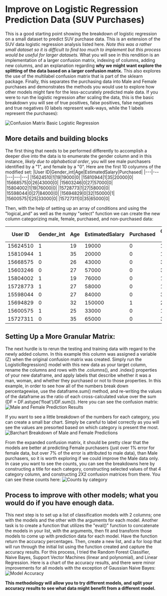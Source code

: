 # Improve on Logistic Regression Prediction Data (SUV Purchases)
This is a good starting point showing the breakdown of logistic regression on a small dataset to predict SUV purchase data. This is an extension of the SUV data logistic regression analysis listed here. *Note this was a rather small dataset so it is difficult to find too much to implement but this process would be useful for larger datasets.*
What you will see in this rendition is an implementation of a larger confusion matrix, indexing of columns, adding new columns, and an explanation regarding __why we might want explore the splitting of the data based on a larger confusion matrix.__ This also explores the use of the multilabel confusion matrix that is part of the sklearn package. Finally, this separates the purchasing data into Male and Female purchases and demonstrates the methods you would use to explore how other models might fare for the less-accurately predicted male data. If you were to run the logistic regression after scaling the data, this is the basic breakdown you will see of true positives, false positives, false negatives and true negatives (0 labels represent walk-ways, while the 1 labels represent the purchases):

![Confusion Matrix Basic Logistic Regression](https://github.com/AxisMeetsWorld/Small-Logisic-Regression-SUV-data/blob/main/SUV_Confusion_Orig.png)

## More details and building blocks
  The first thing that needs to be performed differently to accomplish a deeper dive into the data is to enumerate the gender column and in this instance, *likely due to alphabetical order*, you will see male purchasers identified by a "1", and female by a "0". Here are the first 10 colyumns of the modified set:
  |User ID|Gender_int|Age|EstimatedSalary|Purchased|
|---|---|---|---|---|
|15624510|1|19|19000|0|
|15810944|1|35|20000|0|
|15668575|0|26|43000|0|
|15603246|0|27|57000|0|
|15804002|1|19|76000|0|
|15728773|1|27|58000|0|
|15598044|0|27|84000|0|
|15694829|0|32|150000|1|
|15600575|1|25|33000|0|
|15727311|0|35|65000|0|

Then, with the help of setting up an array of conditions and using the "logical_and" as well as the numpy "select" function we can create the new column categorizing male, female, purchased, and non-purchased data:
  
|User ID|Gender_int|Age|EstimatedSalary|Purchased|Gender_purchase_even = Purchased|
|---|---|---|---|---|---|
|15624510|1|19|19000|0|1|
|15810944|1|35|20000|0|1|
|15668575|0|26|43000|0|3|
|15603246|0|27|57000|0|3|
|15804002|1|19|76000|0|1|
|15728773|1|27|58000|0|1|
|15598044|0|27|84000|0|3|
|15694829|0|32|150000|1|2|
|15600575|1|25|33000|0|1|
|15727311|0|35|65000|0|3|  

## Setting Up a More Granular Matrix:
  The next hurdle is to rerun the testing and training data with regard to the newly added column. In this example this column was assigned a variable (Z) when the original confusion matrix was created. Simply run the LogisticRegression() model with this new data as your target column, rename the columns and rows with the .columns(), and .index() properties of your new dataframe, and apply labels that describe whether it was a man, woman, and whether they purchased or not to those properties. In this example, in order to see how all of the numbers break down percentagewise, use the dataframe.sum() method, and re-writing the values of the dataframe as the ratio of each cross-calculated value over the sum (DF = DF.astype('float')/DF.sum()). Here you can see the confusion matrix:
  ![Male and Female Prediction Results](https://github.com/AxisMeetsWorld/Small-Logisic-Regression-SUV-data/blob/main/SUV_Granular_Matrix.png)
  
If you want to see a little breakdown of the numbers for each category, you can create a small bar chart. Simply be careful to label correctly as you will see the values are presorted based on which category is present the most. 
![Barchart Breakdown of Male and Female Predictions](https://github.com/AxisMeetsWorld/Small-Logisic-Regression-SUV-data/blob/main/Purchase_Breakdown_Barchart.png)

From the expanded confusion matrix, it should be pretty clear that the models are better at predicting Female purchasers (just over 1% error for female data, but over 7% of the error is attributed to male data), than Male purchasers, so it is worth exploring if we could improve the Male data only. In case you want to see the counts, you can see the breakdowns here by constructing a title for each category, constructing selected values of that 4 category column, and constructing 2X2 confusion matrices from there. You can see these counts here: ![Counts by category](https://github.com/AxisMeetsWorld/Small-Logisic-Regression-SUV-data/blob/main/Actual%20Counts%20by%20category.png)

## Process to improve with other models; what you would do if you have enough data.

This next step is to set up a list of classification models with 2 columns; one with the models and the other with the arguments for each model. Another task is to create a function that utilizes the "eval()" function to concatenate the models in your list, with the arguments, then fit and transform those models to come up with prediction data for each model. Have the function return the accuracy percentages. Then, create a new list, and a for loop that will run through the initial list using the function created and capture the accuracy results. For this process, I tried the Random Forest Classifier, Naive Bayes, Support Vector Machines (linear and polynomial), and Linear Regression. Here is a chart of the accuracy results, and there were minor improvements for all models with the exception of Gaussian Naive Bayes:
![Model Accuracy](https://github.com/AxisMeetsWorld/Small-Logisic-Regression-SUV-data/blob/main/Male%20model%20prediction%20accuracy.png)

**This methodology will allow you to try different models, and split your accuracy results to see what data might benefit from a different model.**

